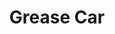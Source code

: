---
layout: prop
title: Grease Car
categories: grease-car
images: ["assets/grease-car/grease-car/GL1.JPG","assets/grease-car/grease-car/GL2.JPG","assets/grease-car/grease-car/GL3.JPG","assets/grease-car/grease-car/GL4.JPG","assets/grease-car/grease-car/GL5.JPG","assets/grease-car/grease-car/GL6.JPG","assets/grease-car/grease-car/GL7.JPG","assets/grease-car/grease-car/GL8.JPG","assets/grease-car/grease-car/GL9 engine detail.JPG","assets/grease-car/grease-car/Greased Lighting car prod photo.jpeg"]
desc: null
---